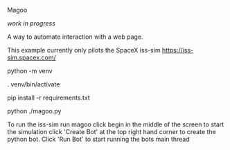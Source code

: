 Magoo

*work in progress*

A way to automate interaction with a web page.


This example currently only pilots the SpaceX iss-sim
https://iss-sim.spacex.com/

python -m venv

. venv/bin/activate

pip install -r requirements.txt

python ./magoo.py


To run the iss-sim
 run magoo
 click begin in the middle of the screen to start the simulation
 click 'Create Bot' at the top right hand corner to create the python bot.
 Click 'Run Bot' to start running the bots main thread
 
